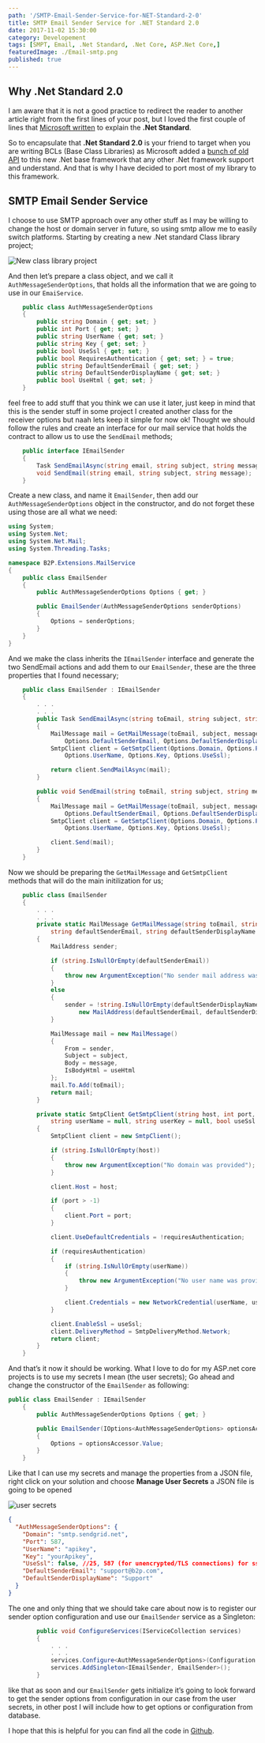 ```yaml
---
path: '/SMTP-Email-Sender-Service-for-NET-Standard-2-0'
title: SMTP Email Sender Service for .NET Standard 2.0
date: 2017-11-02 15:30:00
category: Developement
tags: [SMPT, Email, .Net Standard, .Net Core, ASP.Net Core,]
featuredImage: ./Email-smtp.png
published: true
---
```


## Why .Net Standard 2.0

I am aware that it is not a good practice to redirect the reader to another article right from the first lines of your post, but I loved the first couple of lines that [Microsoft written](https://docs.microsoft.com/en-us/dotnet/standard/net-standard) to explain the **.Net Standard**.
<!-- more -->
So to encapsulate that **.Net Standard 2.0** is your friend to target when you are writing BCLs (Base Class Libraries) as Microsoft added a [bunch of old API](https://github.com/dotnet/standard/blob/master/docs/versions/netstandard2.0.md) to this new .Net base framework that any other .Net framework support and understand. And that is why I have decided to port most of my library to this framework.

## SMTP Email Sender Service

I choose to use SMTP approach over any other stuff as I may be willing to change the host or domain server in future, so using smtp allow me to easily switch platforms. Starting by creating a new .Net standard Class library project;  

![New class library project](New-CL-Project.png)  

And then let’s prepare a class object, and we call it `AuthMessageSenderOptions`, that holds all the information that we are going to use in our `EmaiService`.  

```csharp
    public class AuthMessageSenderOptions
    {
        public string Domain { get; set; }
        public int Port { get; set; }
        public string UserName { get; set; }
        public string Key { get; set; }
        public bool UseSsl { get; set; }
        public bool RequiresAuthentication { get; set; } = true;
        public string DefaultSenderEmail { get; set; }
        public string DefaultSenderDisplayName { get; set; }
        public bool UseHtml { get; set; }
    }
```  

feel free to add stuff that you think we can use it later, just keep in mind that this is the sender stuff in some project I created another class for the receiver options but naah lets keep it simple for now ok!
Thought we should follow the rules and create an interface for our mail service that holds the contract to allow us to use the ``SendEmail`` methods;  

```csharp
    public interface IEmailSender
    {
        Task SendEmailAsync(string email, string subject, string message);
        void SendEmail(string email, string subject, string message);
    }
```  

Create a new class, and name it `EmailSender`, then add our `AuthMessageSenderOptions` object in the constructor, and do not forget these using those are all what we need:  

```csharp
using System;
using System.Net;
using System.Net.Mail;
using System.Threading.Tasks;

namespace B2P.Extensions.MailService
{
    public class EmailSender
    {
        public AuthMessageSenderOptions Options { get; }

        public EmailSender(AuthMessageSenderOptions senderOptions)
        {
            Options = senderOptions;
        }
    }
}
```  

And we make the class inherits the `IEmailSender` interface and generate the two SendEmail actions and add them to our `EmailSender`, these are the three properties that I found necessary;  


```csharp
    public class EmailSender : IEmailSender
    {
        . . .
        . . .
        public Task SendEmailAsync(string toEmail, string subject, string message)
        {
            MailMessage mail = GetMailMessage(toEmail, subject, message,
                Options.DefaultSenderEmail, Options.DefaultSenderDisplayName, Options.UseHtml);
            SmtpClient client = GetSmtpClient(Options.Domain, Options.Port, Options.RequiresAuthentication,
                Options.UserName, Options.Key, Options.UseSsl);

            return client.SendMailAsync(mail);
        }

        public void SendEmail(string toEmail, string subject, string message)
        {
            MailMessage mail = GetMailMessage(toEmail, subject, message,
                Options.DefaultSenderEmail, Options.DefaultSenderDisplayName, Options.UseHtml);
            SmtpClient client = GetSmtpClient(Options.Domain, Options.Port, Options.RequiresAuthentication,
                Options.UserName, Options.Key, Options.UseSsl);

            client.Send(mail);
        }
    }
```  

Now we should be preparing the `GetMailMessage` and  `GetSmtpClient` methods that will do the main initilization for us;  

```csharp
    public class EmailSender
    {
        . . .
        . . .
        private static MailMessage GetMailMessage(string toEmail, string subject, string message,
            string defaultSenderEmail, string defaultSenderDisplayName = null, bool useHtml = true)
        {
            MailAddress sender;

            if (string.IsNullOrEmpty(defaultSenderEmail))
            {
                throw new ArgumentException("No sender mail address was provided");
            }
            else
            {
                sender = !string.IsNullOrEmpty(defaultSenderDisplayName) ?
                    new MailAddress(defaultSenderEmail, defaultSenderDisplayName) : new MailAddress(defaultSenderEmail);
            }

            MailMessage mail = new MailMessage()
            {
                From = sender,
                Subject = subject,
                Body = message,
                IsBodyHtml = useHtml
            };
            mail.To.Add(toEmail);
            return mail;
        }

        private static SmtpClient GetSmtpClient(string host, int port, bool requiresAuthentication = true,
            string userName = null, string userKey = null, bool useSsl = false)
        {
            SmtpClient client = new SmtpClient();

            if (string.IsNullOrEmpty(host))
            {
                throw new ArgumentException("No domain was provided");
            }

            client.Host = host;

            if (port > -1)
            {
                client.Port = port;
            }

            client.UseDefaultCredentials = !requiresAuthentication;

            if (requiresAuthentication)
            {
                if (string.IsNullOrEmpty(userName))
                {
                    throw new ArgumentException("No user name was provided");
                }

                client.Credentials = new NetworkCredential(userName, userKey);
            }

            client.EnableSsl = useSsl;
            client.DeliveryMethod = SmtpDeliveryMethod.Network;
            return client;
        }
    }
```  

And that’s it now it should be working.
What I love to do for my ASP.net core projects is to use my secrets I mean (the user secrets);
Go ahead and change the constructor of the `EmailSender` as following:  

```csharp
public class EmailSender : IEmailSender
    {
        public AuthMessageSenderOptions Options { get; }

        public EmailSender(IOptions<AuthMessageSenderOptions> optionsAccessor)
        {
            Options = optionsAccessor.Value;
        }
    }
```  

Like that I can use my secrets and manage the properties from a JSON file, right click on your solution and choose  **Manage User Secrets** a JSON file is going to be opened  

![user secrets](UserSecrets.png)  

```json
{
  "AuthMessageSenderOptions": {
    "Domain": "smtp.sendgrid.net",
    "Port": 587,
    "UserName": "apikey",
    "Key": "yourApikey",
    "UseSsl": false, //25, 587 (for unencrypted/TLS connections) for ssl use port 465
    "DefaultSenderEmail": "support@b2p.com",
    "DefaultSenderDisplayName": "Support"
  }
}
```  

The one and only thing that we should take care about now is to register our sender option configuration and use our `EmailSender` service as a Singleton:  

```csharp
        public void ConfigureServices(IServiceCollection services)
        {
            . . .
            . . .
            services.Configure<AuthMessageSenderOptions>(Configuration.GetSection("AuthMessageSenderOptions"));
            services.AddSingleton<IEmailSender, EmailSender>();
        }
```  

like that as soon and our `EmailSender` gets initialize it’s going to look forward to get the sender options from configuration in our case from the user secrets, in other post I will include how to get options or configuration from database.

I hope that this is helpful for you can find all the code in [Github](https://github.com/Capoutcha/MailService).

